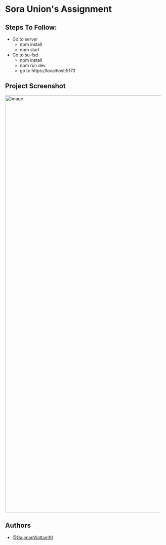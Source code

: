 
# Sora Union's Assignment
Steps To Follow:
- 
- Go to server
    - npm install
    - npm start
- Go to su-fsd
    - npm install
    - npm run dev
    - go to https://localhost:5173

Project Screenshot
-
<img width="1352" alt="image" src="https://github.com/user-attachments/assets/aea526a4-6416-4ea3-9aaa-6c3873e13f28">



## Authors

- [@GajananWattam10](https://twitter.com/GajananWattam10)

